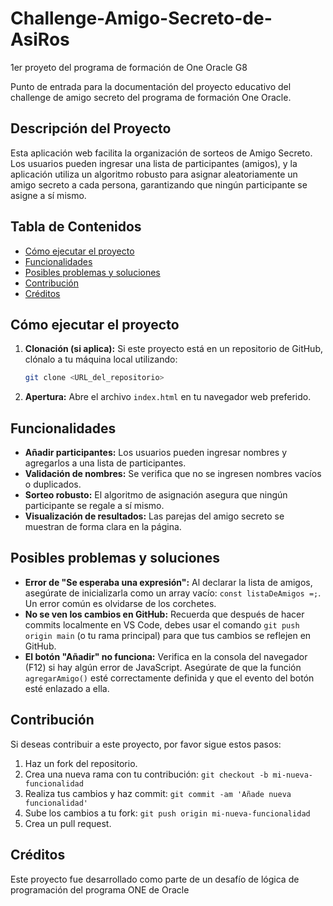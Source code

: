 # Challenge-Amigo-Secreto-de-AsiRos
1er proyeto del programa de formación de One  Oracle  G8

Punto de entrada para la documentación del proyecto educativo del challenge de amigo secreto del programa de formación One Oracle.

## Descripción del Proyecto

Esta aplicación web facilita la organización de sorteos de Amigo Secreto. Los usuarios pueden ingresar una lista de participantes (amigos), y la aplicación utiliza un algoritmo robusto para asignar aleatoriamente un amigo secreto a cada persona, garantizando que ningún participante se asigne a sí mismo.

## Tabla de Contenidos

* [Cómo ejecutar el proyecto](#cómo-ejecutar-el-proyecto)
* [Funcionalidades](#funcionalidades)
* [Posibles problemas y soluciones](#posibles-problemas-y-soluciones)
* [Contribución](#contribución)
* [Créditos](#créditos)

## Cómo ejecutar el proyecto

1.  **Clonación (si aplica):** Si este proyecto está en un repositorio de GitHub, clónalo a tu máquina local utilizando:
    ```bash
    git clone <URL_del_repositorio>
    ```
2.  **Apertura:** Abre el archivo `index.html` en tu navegador web preferido.

## Funcionalidades

* **Añadir participantes:** Los usuarios pueden ingresar nombres y agregarlos a una lista de participantes.
* **Validación de nombres:** Se verifica que no se ingresen nombres vacíos o duplicados.
* **Sorteo robusto:** El algoritmo de asignación asegura que ningún participante se regale a sí mismo.
* **Visualización de resultados:** Las parejas del amigo secreto se muestran de forma clara en la página.

## Posibles problemas y soluciones

* **Error de "Se esperaba una expresión":** Al declarar la lista de amigos, asegúrate de inicializarla como un array vacío: `const listaDeAmigos =;`. Un error común es olvidarse de los corchetes.
* **No se ven los cambios en GitHub:** Recuerda que después de hacer commits localmente en VS Code, debes usar el comando `git push origin main` (o tu rama principal) para que tus cambios se reflejen en GitHub.
* **El botón "Añadir" no funciona:** Verifica en la consola del navegador (F12) si hay algún error de JavaScript. Asegúrate de que la función `agregarAmigo()` esté correctamente definida y que el evento del botón esté enlazado a ella.

## Contribución

Si deseas contribuir a este proyecto, por favor sigue estos pasos:

1.  Haz un fork del repositorio.
2.  Crea una nueva rama con tu contribución: `git checkout -b mi-nueva-funcionalidad`
3.  Realiza tus cambios y haz commit: `git commit -am 'Añade nueva funcionalidad'`
4.  Sube los cambios a tu fork: `git push origin mi-nueva-funcionalidad`
5.  Crea un pull request.

## Créditos

Este proyecto fue desarrollado como parte de un desafío de lógica de programación del programa ONE de Oracle 